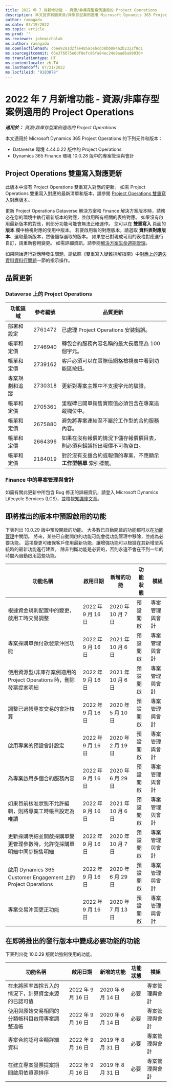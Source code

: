 ```yaml
---
title: 2022 年 7 月新增功能 - 資源/非庫存型案例適用的 Project Operations
description: 本文提供有關資源/非庫存型案例適用 Microsoft Dynamics 365 Project Operations 2022 年 7 月發行版本中所提供之品質更新的資訊。
author: ramagadu
ms.date: 07/19/2022
ms.topic: article
ms.prod: ''
ms.reviewer: johnmichalak
ms.author: ramagadu
ms.openlocfilehash: cbee9281d2fae485a3ebcd38bb884a2b2322f8d1
ms.sourcegitcommit: 66e376675e6df8efc86fa84ec24e9aad6a980304
ms.translationtype: HT
ms.contentlocale: zh-TW
ms.lasthandoff: 07/21/2022
ms.locfileid: "9183878"
---
```

# <a name="whats-new-july-2022---project-operations-for-resourcenon-stocked-based-scenarios"></a>2022 年 7 月新增功能 - 資源/非庫存型案例適用的 Project Operations

_**適用於：** 資源/非庫存型案例適用的 Project Operations_

本文適用於 Microsoft Dynamics 365 Project Operations 的下列元件和版本：

- Dataverse 環境 4.44.0.22 版中的 Project Operations
- Dynamics 365 Finance 環境 10.0.28 版中的專案管理與會計

## <a name="project-operations-dual-write-maps-updates"></a>Project Operations 雙重寫入對應更新

此版本中沒有 Project Operations 雙重寫入對應的更新。 如需 Project Operations 雙重寫入對應的最新清單和版本，請參閱 [Project Operations 雙重寫入對應版本](../environment/resource-dual-write-maps.md)。

更新 Project Operations Dataverse 解決方案和 Finance 解決方案版本時，請務必在您的環境中執行最新版本的對應，並啟用所有相關的表格對應。 如果沒有啟用最新版本的對應，則部分功能可能會無法正確運作。 您可以在 **雙重寫入** 頁面的 **版本** 欄中檢視對應的使用中版本。 若要啟用新的對應版本，請選取 **資料表對應版本**、選取最新版本，然後儲存選取的版本。 如果您已對現成可用的表格對應進行自訂，請重新套用變更。 如需詳細資訊，請參閱[解決方案生命週期管理](/dynamics365/fin-ops-core/dev-itpro/data-entities/dual-write/app-lifecycle-management)。

如果開始進行對應時發生問題，請依照《雙重寫入疑難排解指南》中[對應上的遺失資料資料行問題](/dynamics365/fin-ops-core/dev-itpro/data-entities/dual-write/dual-write-troubleshooting-finops-upgrades#missing-table-columns-issue-on-maps)一節的指示操作。

## <a name="quality-updates"></a>品質更新

### <a name="project-operations-on-dataverse"></a>Dataverse 上的 Project Operations

| 功能區域 | 參考編號 | 品質更新 |
| --- | --- | --- |
| 部署和設定 | 2761472 | 已處理 Project Operations 安裝錯誤。 |
| 帳單和定價 | 2746940 | 轉包合約服務內容名稱的最大長度應為 100 個字元。 |
| 帳單和定價 | 2739162 | 客戶必須可以在實際值網格檢視表中看到功能區按鈕。 |
| 專案規劃和追蹤 | 2730318 | 更新對專案主題中不支援字元的驗證。 |
| 帳單和定價 | 2705361 | 里程碑已開單銷售實際值必須包含在專案追蹤欄位中。 |
| 帳單和定價 | 2675880 | 避免將專案連結至不屬於工作型的合約服務內容。 |
| 帳單和定價 | 2664396 | 如果在沒有報價的情況下儲存報價價目表，則必須有錯誤指出報價不可為空白。 |
| 帳單和定價 | 2184019 | 對於沒有支援合約或報價的專案，不應顯示 **工作型帳單** 索引標籤。 |

### <a name="project-management-and-accounting-in-finance"></a>Finance 中的專案管理與會計

如需有關此更新中所包含 Bug 修正的詳細資訊，請登入 Microsoft Dynamics Lifecycle Services (LCS)，並檢視[知識庫文章](https://fix.lcs.dynamics.com/Issue/Details?bugId=694438)。

## <a name="features-turned-on-by-default-in-upcoming-release"></a>即將推出的版本中預設啟用的功能

下表列出 10.0.29 版中預設開啟的功能。 大多數已自動開啟的功能都可以在[功能管理](/dynamics365/fin-ops-core/fin-ops/get-started/feature-management/feature-management-overview)中關閉。 將來，某些已自動開啟的功能可能會從功能管理中移除，並成為必要功能。 這項變更可確保客戶使用最新功能，讓增強功能可以根據在其新增至系統時的最新功能進行建置。 除非判斷功能是必要的，否則永遠不會在不到一年的時間內自動啟用這些功能。

| 功能名稱 | 啟用日期 | 新增的功能 | 功能狀態 | 模組 |
| --- | --- | --- |--- |--- |
| 根據資金規則配置中的變更，啟用工時交易調整 | 2022 年 9 月 16 日 | 2020 年 10 月 7 日 | 預設開啟 | 專案管理與會計 |
| 專案採購單預付款發票沖回功能 | 2022 年 9 月 16 日 | 2021 年 10 月 6 日 | 預設開啟 | 專案管理與會計 |
| 使用資源型/非庫存案例適用的 Project Operations 時，刪除發票提案明細 | 2022 年 9 月 16 日 | 2021 年 10 月 6 日 | 預設開啟 | 專案管理與會計 |
| 調整已過帳專案交易的會計核算 | 2022 年 9 月 16 日 | 2020 年 5 月 10 日 | 預設開啟 | 專案管理與會計 |
| 啟用專案的預設會計設定 | 2022 年 9 月 16 日 | 2020 年 2 月 19 日 | 預設開啟 | 專案管理與會計 |
| 為專案啟用多個合約服務內容 | 2022 年 9 月 16 日 | 2020 年 6 月 29 日 | 預設開啟 | 專案管理與會計 |
| 如果目前核准狀態不允許編輯，則將專案工時帳目設定為唯讀 | 2022 年 9 月 16 日 | 2021 年 10 月 6 日 | 預設開啟 | 專案管理與會計 |
| 更新採購明細並開啟採購單變更管理參數時，允許從採購單明細中同步銷售明細 | 2022 年 9 月 16 日 | 2020 年 10 月 7 日 | 預設開啟 | 專案管理與會計 |
| 啟用 Dynamics 365 Customer Engagement 上的 Project Operations | 2022 年 9 月 16 日 | 2020 年 6 月 29 日 | 預設開啟 | 專案管理與會計 |
| 專案交易沖回更正功能 | 2022 年 9 月 16 日 | 2020 年 7 月 13 日 | 預設開啟 | 專案管理與會計 |

## <a name="features-that-become-mandatory-in-the-upcoming-release"></a>在即將推出的發行版本中變成必要功能的功能

下表列出從 10.0.29 版開始強制使用的功能。

| 功能名稱 | 啟用日期 | 新增的功能 | 功能狀態 | 模組 |
| --- | --- | --- | --- | --- |
| 在未將匯率四捨五入的情況下，計算資金來源的已認可值 | 2022 年 9 月 16 日 | 2020 年 6 月 14 日 | 必要 | 專案管理與會計 |
| 使用與原始交易相同的分類帳科目啟用專案調整過帳 | 2022 年 9 月 16 日 | 2020 年 6 月 14 日 | 必要 | 專案管理與會計 |
| 專案合約認可金額詳細資料 | 2022 年 9 月 16 日 | 2019 年 8 月 31 日 | 必要 | 專案管理與會計 |
| 在建立專案發票提案期間啟用依資源排序 | 2022 年 9 月 16 日 | 2019 年 8 月 31 日 | 必要 | 專案管理與會計 |
